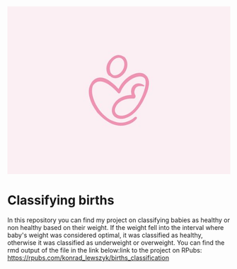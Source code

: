 ![](mother_child.jpg)

# Classifying births

In this repository you can find my project on classifying babies as healthy or non healthy based on their weight. If the weight fell into the interval where baby's weight was considered optimal, it was classified as healthy, otherwise it was classified as underweight or overweight. You can find the rmd output of the file in the link below:link to the project on RPubs: https://rpubs.com/konrad_lewszyk/births_classification
